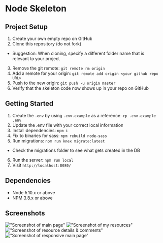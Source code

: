 # Node Skeleton

## Project Setup

1. Create your own empty repo on GitHub
2. Clone this repository (do not fork)
  - Suggestion: When cloning, specify a different folder name that is relevant to your project
3. Remove the git remote: `git remote rm origin`
4. Add a remote for your origin: `git remote add origin <your github repo URL>`
5. Push to the new origin: `git push -u origin master`
6. Verify that the skeleton code now shows up in your repo on GitHub

## Getting Started

1. Create the `.env` by using `.env.example` as a reference: `cp .env.example .env`
2. Update the .env file with your correct local information
3. Install dependencies: `npm i`
4. Fix to binaries for sass: `npm rebuild node-sass`
5. Run migrations: `npm run knex migrate:latest`
  - Check the migrations folder to see what gets created in the DB
6. Run the server: `npm run local`
7. Visit `http://localhost:8080/`

## Dependencies

- Node 5.10.x or above
- NPM 3.8.x or above

## Screenshots
!["Screenshot of main page"](https://github.com/SeanSFitz/ResourceWall/blob/master/screenshots/MainPage.png)
!["Screenshot of my resources"](https://github.com/SeanSFitz/ResourceWall/blob/master/screenshots/MyResources.png)
!["Screenshot of resource details & comments"](https://github.com/SeanSFitz/ResourceWall/blob/master/screenshots/ResourceDetails%2BComments.png)
!["Screenshot of responsive main page"](https://github.com/SeanSFitz/ResourceWall/blob/master/screenshots/ResponsiveDesign.png)
